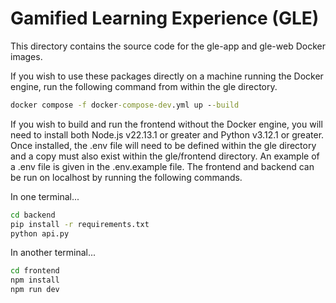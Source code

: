 # Gamified Learning Experience (GLE)
This directory contains the source code for the gle-app and gle-web Docker images.

If you wish to use these packages directly on a machine running the Docker engine, run the following command from within the gle directory.

```cmd
docker compose -f docker-compose-dev.yml up --build
```

If you wish to build and run the frontend without the Docker engine, you will need to install both Node.js v22.13.1 or greater and Python v3.12.1 or greater. Once installed, the .env file will need to be defined within the gle directory and a copy must also exist within the gle/frontend directory. An example of a .env file is given in the .env.example file. The frontend and backend can be run on localhost by running the following commands.

In one terminal...

```cmd
cd backend
pip install -r requirements.txt
python api.py
```

In another terminal...

```cmd
cd frontend
npm install
npm run dev
```

